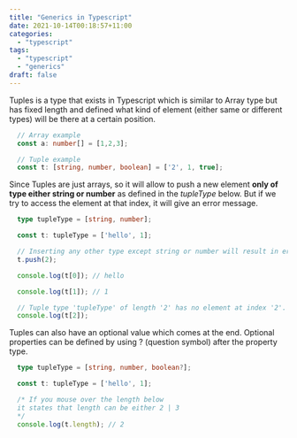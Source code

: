 ```yaml
---
title: "Generics in Typescript"
date: 2021-10-14T00:18:57+11:00
categories: 
  - "typescript"
tags: 
  - "typescript"
  - "generics"
draft: false
---
```


Tuples is a type that exists in Typescript which is similar to Array type but has fixed length and defined what kind of element (either same or different types) will be there at a certain position.

```typescript
  // Array example
  const a: number[] = [1,2,3];

  // Tuple example
  const t: [string, number, boolean] = ['2', 1, true];
```

Since Tuples are just arrays, so it will allow to push a new element **only of type either string or number** as defined in the _tupleType_ below. But if we try to access the element at that index, it will give an error message.

```typescript
  type tupleType = [string, number];

  const t: tupleType = ['hello', 1];

  // Inserting any other type except string or number will result in error
  t.push(2);

  console.log(t[0]); // hello

  console.log(t[1]); // 1

  // Tuple type 'tupleType' of length '2' has no element at index '2'.
  console.log(t[2]);
```

Tuples can also have an optional value which comes at the end. Optional properties can be defined by using ? (question symbol) after the property type.

```typescript
  type tupleType = [string, number, boolean?];

  const t: tupleType = ['hello', 1];

  /* If you mouse over the length below 
  it states that length can be either 2 | 3
  */
  console.log(t.length); // 2
```